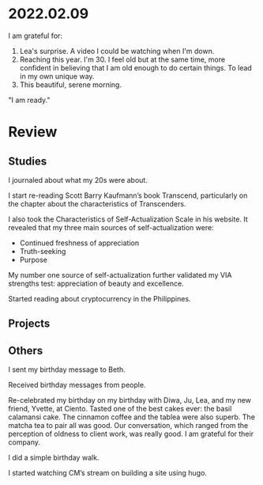 # 2022.02.09

I am grateful for:

1. Lea's surprise. A video I could be watching when I'm down.
2. Reaching this year. I'm 30. I feel old but at the same time, more confident in believing that I am old enough to do certain things. To lead in my own unique way.
3. This beautiful, serene morning.

"I am ready."

# Review

## Studies

I journaled about what my 20s were about.

I start re-reading Scott Barry Kaufmann’s book Transcend, particularly on the chapter about the characteristics of Transcenders.

I also took the Characteristics of Self-Actualization Scale in his website. It revealed that my three main sources of self-actualization were:

- Continued freshness of appreciation
- Truth-seeking
- Purpose

My number one source of self-actualization further validated my VIA strengths test: appreciation of beauty and excellence.

Started reading about cryptocurrency in the Philippines.

## Projects

## Others

I sent my birthday message to Beth.

Received birthday messages from people.

Re-celebrated my birthday on my birthday with Diwa, Ju, Lea, and my new friend, Yvette, at Ciento. Tasted one of the best cakes ever: the basil calamansi cake. The cinnamon coffee and the tablea were also superb. The matcha tea to pair all was good. Our conversation, which ranged from the perception of oldness to client work, was really good. I am grateful for their company.

I did a simple birthday walk.

I started watching CM’s stream on building a site using hugo.

